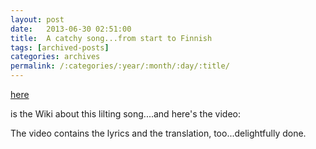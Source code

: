 ```yaml
---
layout: post
date:	2013-06-30 02:51:00
title:  A catchy song...from start to Finnish
tags: [archived-posts]
categories: archives
permalink: /:categories/:year/:month/:day/:title/
---
```

<a href="http://en.wikipedia.org/wiki/Ievan_Polkka">here </a>

is the Wiki about this lilting song....and here's the video:

<lj-embed id="1003"/>


The video contains the lyrics and the translation, too...delightfully done.
